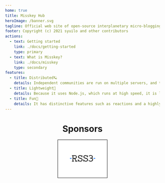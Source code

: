```yaml
---
home: true
title: Misskey Hub
heroImage: /banner.svg
tagline: Official web site of open-source interplanetary micro-blogging platform Misskey
footer: Copyright (c) 2021 syuilo and other contributors
actions:
  - text: Getting started
    link: ./docs/getting-started
    type: primary
  - text: What is Misskey?
    link: ./docs/misskey
    type: secondary
features:
  - title: Distributed🪐
    details: Independent communities are run on multiple servers, and these are interconnected.
  - title: Lightweight🚀
    details: Because it uses Node.js, which runs at high speed, it is lightweight even when federated with a large number of servers.
  - title: Fun🍮
    details: It has distinctive features such as reactions and a highly customizable UI.
---
```


<div class="contents">

# Sponsors
<div class="sponsors">
	<a class="rss3" title="RSS3" href="https://rss3.io/" target="_blank"><img src="/sponsors/rss3.svg" alt="RSS3"></a>
</div>
</div>

<style>
.contents {
	text-align: center;
}

.sponsors {
	text-align: center;
	margin-bottom: 32px;
}

.sponsors > .rss3 {
	display: inline-block;
	padding: 0px 20px;
	background: #fff;
	border: solid 1px #000;
}
.sponsors > .rss3 img {
	display: inline-block;
	height: 120px;
}
</style>
